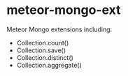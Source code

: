 meteor-mongo-ext
=======================

Meteor Mongo extensions including:

+ Collection.count()
+ Collection.save()
+ Collection.distinct()
+ Collection.aggregate()